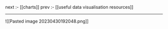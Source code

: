 
next :- [[charts]]
prev :- [[useful data visualisation resources]]

---

![[Pasted image 20230430192048.png]]







